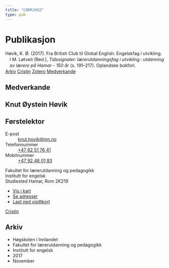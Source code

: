 ```yaml
---
title: "CARRJXU2"
type: pub
---
```

<h1>Publikasjon</h1>
<article id="csl-bib-container-CARRJXU2" class="csl-bib-container">
  <div class="csl-bib-body" style="line-height: 1.35; padding-left: 1em; text-indent:-1em;">
  <div class="csl-entry">H&#xF8;vik, K. &#xD8;. (2017). Fra British Club til Global English: Engelskfag i utvikling. I M. L&#xF8;tveit (Red.), <i>Tidssignaler: l&#xE6;rerutdanningsfag i utvikling&#x202F;: utdanning av l&#xE6;rere p&#xE5; Hamar - 150 &#xE5;r</i> (s. 191&#x2013;217). Oplandske bokforl.</div>
</div>
  <div class="csl-bib-buttons">
    <a href="#taxonomy-article-CARRJXU2" class="csl-bib-button">Arkiv</a>
    <a href="https://app.cristin.no/results/show.jsf?id=1512688" alt="Cristin URL" class="csl-bib-button">Cristin</a>
    <a href="http://zotero.org/groups/5402882/items/CARRJXU2" alt="Zotero URL" class="csl-bib-button">Zotero</a>
    <a href="#contributors-article-CARRJXU2" class="csl-bib-button">Medverkande</a>
  </div>
  <div id="csl-bib-meta-container-CARRJXU2"></div>
</article>
<div id="csl-bib-meta-CARRJXU2" class="csl-bib-meta">
  <article id="contributors-article-CARRJXU2" class="contributors-article">
    <h1>Medverkande</h1>
    <div class="personas"> <div class="vrtx-hinn-person-card"> <div class="photo"> <i class="lar la-user-circle missing-person"></i> </div> <div class="info"> <hgroup><h1>Knut Øystein Høvik</h1> <h2>Førstelektor</h2> </hgroup><dl> <dt>E-post</dt> <dd> <a href="mailto:knut.hovik@inn.no">knut.hovik@inn.no</a> </dd> <dt>Telefonnummer</dt> <dd><a href="tel:+4762517641"> +47 62 51 76 41 </a></dd> <dt>Mobilnummer</dt> <dd><a href="tel:+4792460183"> +47 92 46 01 83 </a></dd> </dl> <p> Fakultet for lærerutdanning og pedagogikk<br> Institutt for engelsk<br> Studiested Hamar, Rom 2K219 </p> <ul class="vrtx-hinn-links"> <li><a href="https://www.google.com/maps?q=60.79677,11.07479">Vis i kart</a></li> <li><a href="https://www.inn.no/finn-en-ansatt/knut-hovik.html#vrtx-hinn-addresses">Se adresser</a></li> <li><a href="https://www.inn.no/finn-en-ansatt/knut-hovik.html?vrtx=vcf">Last ned visittkort</a></li> </ul> </div> </div> <a href="https://app.cristin.no/persons/show.jsf?id=546589" alt="Cristin URL" class="personas-cristin">Cristin</a> </div>
  </article>
  <article id="taxonomy-article-CARRJXU2" class="taxonomy-article">
    <h1>Arkiv</h1>
    <ul>
      <li>Høgskolen i Innlandet</li>
      <li>Fakultet for lærerutdanning og pedagogikk</li>
      <li>Institutt for engelsk</li>
      <li>2017</li>
      <li>November</li>
    </ul>
  </article>
</div>
